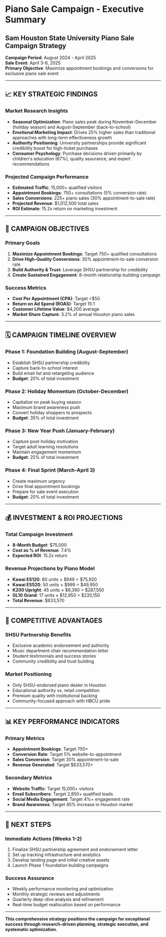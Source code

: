 # Piano Sale Campaign - Executive Summary

## Sam Houston State University Piano Sale Campaign Strategy
**Campaign Period**: August 2024 - April 2025  
**Sale Event**: April 3-6, 2025  
**Primary Objective**: Maximize appointment bookings and conversions for exclusive piano sale event

---

## 📈 KEY STRATEGIC FINDINGS

### Market Research Insights
- **Seasonal Optimization**: Piano sales peak during November-December (holiday season) and August-September (back-to-school)
- **Emotional Marketing Impact**: Drives 25% higher sales than traditional approaches with long-term effectiveness growth
- **Authority Positioning**: University partnerships provide significant credibility boost for high-ticket purchases
- **Consumer Psychology**: Purchase decisions driven primarily by children's education (67%), quality assurance, and expert recommendations

### Projected Campaign Performance
- **Estimated Traffic**: 15,000+ qualified visitors
- **Appointment Bookings**: 750+ consultations (5% conversion rate)
- **Sales Conversions**: 225+ piano sales (30% appointment-to-sale rate)
- **Projected Revenue**: $1,012,500 total sales
- **ROI Estimate**: 15.2x return on marketing investment

---

## 🎯 CAMPAIGN OBJECTIVES

### Primary Goals
1. **Maximize Appointment Bookings**: Target 750+ qualified consultations
2. **Drive High-Quality Conversions**: 30% appointment-to-sale conversion rate
3. **Build Authority & Trust**: Leverage SHSU partnership for credibility
4. **Create Sustained Engagement**: 8-month relationship building campaign

### Success Metrics
- **Cost Per Appointment (CPA)**: Target <$50
- **Return on Ad Spend (ROAS)**: Target 15:1
- **Customer Lifetime Value**: $4,200 average
- **Market Share Capture**: 3.2% of annual Houston piano sales

---

## 🗓️ CAMPAIGN TIMELINE OVERVIEW

### Phase 1: Foundation Building (August-September)
- Establish SHSU partnership credibility
- Capture back-to-school interest
- Build email list and retargeting audience
- **Budget**: 20% of total investment

### Phase 2: Holiday Momentum (October-December)
- Capitalize on peak buying season
- Maximum brand awareness push
- Convert holiday shoppers to prospects
- **Budget**: 35% of total investment

### Phase 3: New Year Push (January-February)
- Capture post-holiday motivation
- Target adult learning resolutions
- Maintain engagement momentum
- **Budget**: 25% of total investment

### Phase 4: Final Sprint (March-April 3)
- Create maximum urgency
- Drive final appointment bookings
- Prepare for sale event execution
- **Budget**: 20% of total investment

---

## 💰 INVESTMENT & ROI PROJECTIONS

### Total Campaign Investment
- **8-Month Budget**: $75,000
- **Cost as % of Revenue**: 7.4%
- **Expected ROI**: 15.2x return

### Revenue Projections by Piano Model
- **Kawai ES120**: 80 units × $949 = $75,920
- **Kawai ES520**: 50 units × $999 = $49,950  
- **K200 Upright**: 45 units × $6,390 = $287,550
- **GL10 Grand**: 17 units × $12,950 = $220,150
- **Total Revenue**: $633,570

---

## 🔑 COMPETITIVE ADVANTAGES

### SHSU Partnership Benefits
- Exclusive academic endorsement and authority
- Music department chair recommendation letter
- Student testimonials and success stories
- Community credibility and trust building

### Market Positioning
- Only SHSU-endorsed piano dealer in Houston
- Educational authority vs. retail competition
- Premium quality with institutional backing
- Community-focused approach with HBCU pride

---

## 📊 KEY PERFORMANCE INDICATORS

### Primary Metrics
- **Appointment Bookings**: Target 750+
- **Conversion Rate**: Target 5% website-to-appointment
- **Sales Conversion**: Target 30% appointment-to-sale
- **Revenue Generated**: Target $633,570+

### Secondary Metrics
- **Website Traffic**: Target 15,000+ visitors
- **Email Subscribers**: Target 2,850+ qualified leads
- **Social Media Engagement**: Target 4%+ engagement rate
- **Brand Awareness**: Target 45% increase in Houston market

---

## 🎯 NEXT STEPS

### Immediate Actions (Weeks 1-2)
1. Finalize SHSU partnership agreement and endorsement letter
2. Set up tracking infrastructure and analytics
3. Develop landing page and initial creative assets
4. Launch Phase 1 foundation building campaigns

### Success Assurance
- Weekly performance monitoring and optimization
- Monthly strategic reviews and adjustments
- Quarterly deep-dive analysis and refinement
- Real-time budget reallocation based on performance

---

**This comprehensive strategy positions the campaign for exceptional success through research-driven planning, strategic execution, and systematic optimization.**